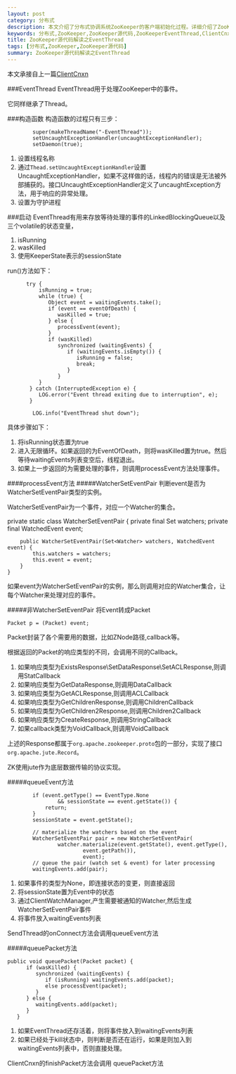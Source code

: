 ```yaml
---
layout: post
category: 分布式
description: 本文介绍了分布式协调系统ZooKeeper的客户端初始化过程。详细介绍了ZooKeeper的EventThread是如何工作的
keywords: 分布式,ZooKeeper,ZooKeeper源代码,ZooKeeperEventThread,ClientCnxn,EventThread,SendThread
title: ZooKeeper源代码解读之EventThread
tags: [分布式,ZooKeeper,ZooKeeper源代码]
summary: ZooKeeper源代码解读之EventThread
---
```


本文承接自上一篇[ClientCnxn](http://www.hiyangqi.com/%E5%88%86%E5%B8%83%E5%BC%8F/read-zookeeper-source-code-client-cnxn.html)

###EventThread
EventThread用于处理ZooKeeper中的事件。

它同样继承了Thread。

###构造函数
构造函数的过程只有三步：

 			super(makeThreadName("-EventThread"));
            setUncaughtExceptionHandler(uncaughtExceptionHandler);
            setDaemon(true);
            
1.	设置线程名称
2.	通过`Thead.setUncaughtExceptionHandler`设置UncaughtExceptionHandler，如果不这样做的话，线程内的错误是无法被外部捕获的。接口UncaughtExceptionHandler定义了uncaughtException方法，用于响应的异常处理。
3.	设置为守护进程


###启动
EventThread有用来存放等待处理的事件的LinkedBlockingQueue以及三个volatile的状态变量，

1.	isRunning
2.	wasKilled
3.	使用KeeperState表示的sessionState

run()方法如下：
 
          try {
              isRunning = true;
              while (true) {
                 Object event = waitingEvents.take();
                 if (event == eventOfDeath) {
                    wasKilled = true;
                 } else {
                    processEvent(event);
                 }
                 if (wasKilled)
                    synchronized (waitingEvents) {
                       if (waitingEvents.isEmpty()) {
                          isRunning = false;
                          break;
                       }
                    }
              }
           } catch (InterruptedException e) {
              LOG.error("Event thread exiting due to interruption", e);
           }

            LOG.info("EventThread shut down");

具体步骤如下：

1.	将isRunning状态置为true 
2.	进入无限循环。如果返回的为EventOfDeath，则将wasKilled置为true。然后等待waitingEvents列表变空后，线程退出。
3.	如果上一步返回的为需要处理的事件，则调用processEvent方法处理事件。

####processEvent方法
#####WatcherSetEventPair
判断event是否为WatcherSetEventPair类型的实例。  

WatcherSetEventPair为一个事件，对应一个Watcher的集合。

   private static class WatcherSetEventPair {
        private final Set<Watcher> watchers;
        private final WatchedEvent event;

        public WatcherSetEventPair(Set<Watcher> watchers, WatchedEvent event) {
            this.watchers = watchers;
            this.event = event;
        }
    }
   
如果event为WatcherSetEventPair的实例，那么则调用对应的Watcher集合，让每个Watcher来处理对应的事件。

#####非WatcherSetEventPair
将Event转成Packet	

	Packet p = (Packet) event;
	
Packet封装了各个需要用的数据，比如ZNode路径,callback等。

根据返回的Packet的响应类型的不同，会调用不同的Callback。

1.	如果响应类型为ExistsResponse\SetDataResponse\SetACLResponse,则调用StatCallback
2.	如果响应类型为GetDataResponse,则调用DataCallback
3.	如果响应类型为GetACLResponse,则调用ACLCallback
4.	如果响应类型为GetChildrenResponse,则调用ChildrenCallback
5.	如果响应类型为GetChildren2Response,则调用Children2Callback
6.	如果响应类型为CreateResponse,则调用StringCallback
7.	如果callback类型为VoidCallback,则调用VoidCallback

上述的Response都属于`org.apache.zookeeper.proto`包的一部分，实现了接口`org.apache.jute.Record`。

ZK使用jute作为底层数据传输的协议实现。

#####queueEvent方法

			if (event.getType() == EventType.None
                    && sessionState == event.getState()) {
                return;
            }
            sessionState = event.getState();

            // materialize the watchers based on the event
            WatcherSetEventPair pair = new WatcherSetEventPair(
                    watcher.materialize(event.getState(), event.getType(),
                            event.getPath()),
                            event);
            // queue the pair (watch set & event) for later processing
            waitingEvents.add(pair);
            
1.	如果事件的类型为None，即连接状态的变更，则直接返回
2.	将sessionState置为Event中的状态
3.	通过ClientWatchManager,产生需要被通知的Watcher,然后生成WatcherSetEventPair事件
4.	将事件放入waitingEvents列表

SendThread的onConnect方法会调用queueEvent方法


#####queuePacket方法

	public void queuePacket(Packet packet) {
          if (wasKilled) {
             synchronized (waitingEvents) {
                if (isRunning) waitingEvents.add(packet);
                else processEvent(packet);
             }
          } else {
             waitingEvents.add(packet);
          }
       }
 
1.	如果EventThread还存活着，则将事件放入到waitingEvents列表
2.	如果已经处于kill状态中，则判断是否还在运行，如果是则加入到waitingEvents列表中，否则直接处理。

ClientCnxn的finishPacket方法会调用 queuePacket方法